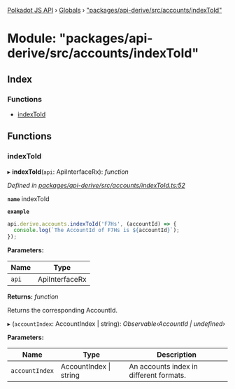 [Polkadot JS API](../README.md) › [Globals](../globals.md) › ["packages/api-derive/src/accounts/indexToId"](_packages_api_derive_src_accounts_indextoid_.md)

# Module: "packages/api-derive/src/accounts/indexToId"

## Index

### Functions

* [indexToId](_packages_api_derive_src_accounts_indextoid_.md#indextoid)

## Functions

###  indexToId

▸ **indexToId**(`api`: ApiInterfaceRx): *function*

*Defined in [packages/api-derive/src/accounts/indexToId.ts:52](https://github.com/polkadot-js/api/blob/3c8cd499c/packages/api-derive/src/accounts/indexToId.ts#L52)*

**`name`** indexToId

**`example`** 
<BR>

```javascript
api.derive.accounts.indexToId('F7Hs', (accountId) => {
  console.log(`The AccountId of F7Hs is ${accountId}`);
});
```

**Parameters:**

Name | Type |
------ | ------ |
`api` | ApiInterfaceRx |

**Returns:** *function*

Returns the corresponding AccountId.

▸ (`accountIndex`: AccountIndex | string): *Observable‹AccountId | undefined›*

**Parameters:**

Name | Type | Description |
------ | ------ | ------ |
`accountIndex` | AccountIndex &#124; string | An accounts index in different formats. |
